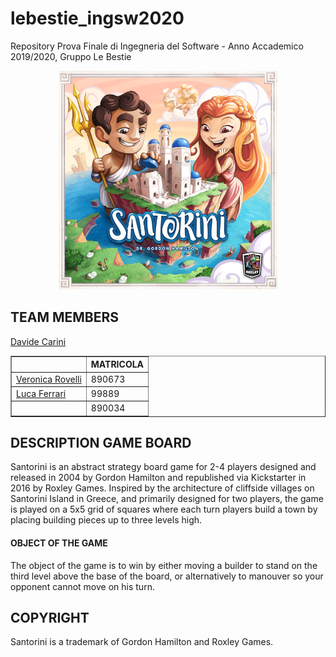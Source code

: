 # lebestie_ingsw2020
Repository Prova Finale di Ingegneria del Software - Anno Accademico 2019/2020, Gruppo Le Bestie
<p align="center">
  <img src="./resources/SantoriniBoardGame1.png" width="350" alt="accessibility text">
</p>

## TEAM MEMBERS

<table border="solid">
  <thead>
<tr><th></th><th>MATRICOLA</th></tr>
</thead>
<tbody>
<tr><td><a href="https://github.com/veronicarovelli">Veronica Rovelli<a/></td><td>890673</td></tr>
<tr><td><a href="https://github.com/lulol38"> Luca Ferrari <a/></td><td>99889</td></tr>
<tr><a href="https://github.com/davidecarini">Davide Carini<a/><td></td><td>890034</td></tr>
</tbody>
</table>


## DESCRIPTION GAME BOARD
Santorini is an abstract strategy board game for 2-4 players designed and released in 2004 by Gordon Hamilton and republished via Kickstarter in 2016 by Roxley Games. Inspired by the architecture of cliffside villages on Santorini Island in Greece, and primarily designed for two players, the game is played on a 5x5 grid of squares where each turn players build a town by placing building pieces up to three levels high. 

#### OBJECT OF THE GAME
The object of the game is to win by either moving a builder to stand on the third level above the base of the board, or alternatively to manouver so your opponent cannot move on his turn.



## COPYRIGHT
Santorini is a trademark of Gordon Hamilton and Roxley Games.

